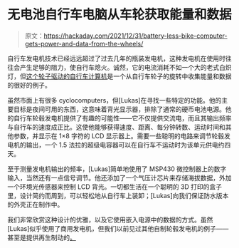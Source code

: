 # 无电池自行车电脑从车轮获取能量和数据

> 原文：<https://hackaday.com/2021/12/31/battery-less-bike-computer-gets-power-and-data-from-the-wheels/>

自行车发电机技术已经远远超过了过去几年的瓶装发电机，这种发电机在使用时往往会产生足够的阻力，使自行车熄火。诚然，它的电流消耗不如一个大的老式白炽灯，但[这个轮子驱动的自行车计算机](https://github.com/carrotIndustries/cyclotron-mini/)是一个从自行车轮子的旋转中收集能量和数据的很好的例子。

虽然市面上有很多 cyclocomputers，但[Lukas]在寻找一些特定的功能。他的主要目标是夜间可用的东西，这意味着背光显示器，排除了通常的硬币电池电源。他的自行车轮毂发电机提供了有趣的可能性——它不仅提供交流电，而且其输出频率与自行车的速度成正比。这使他能够获得速度、距离、每分钟转数、运动时间和其他参数，并显示在 1×8 字符的 LCD 显示器上。需要一些聪明的电路来调节轮毂发电机的输出，一个 1.5 法拉的超级电容器可以在自行车不运动时为该单元供电约四天。

至于测量发电机输出的频率，[Lukas]简单地使用了 MSP430 微控制器上的数字输入，当然还有一点信号调节。他还添加了一个气压计芯片来存储海拔数据，外加一个环境光传感器来控制 LCD 背光。一切都生活在一个聪明的 3D 打印的盒子里，设计简约而周到，可以轻松地从自行车上装卸；[Lukas]向我们保证防水版本的外壳正在制作中。

我们非常欣赏这种设计的优雅，以及它使用嵌入电源中的数据的方式。虽然[Lukas]似乎使用了商用发电机，但我们以前见过其他自制轮毂发电机的例子——甚至是提供再生制动的[。](https://hackaday.com/2018/08/08/regenerative-braking-charges-your-phone/)